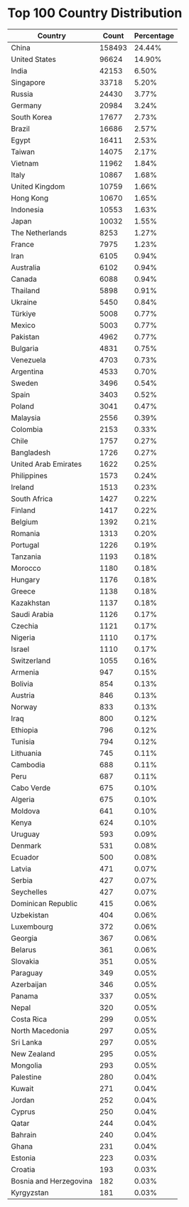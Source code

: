 # Top 100 Country Distribution
| Country | Count | Percentage |
|----|----|----|
| China | 158493 | 24.44% |
| United States | 96624 | 14.90% |
| India | 42153 | 6.50% |
| Singapore | 33718 | 5.20% |
| Russia | 24430 | 3.77% |
| Germany | 20984 | 3.24% |
| South Korea | 17677 | 2.73% |
| Brazil | 16686 | 2.57% |
| Egypt | 16411 | 2.53% |
| Taiwan | 14075 | 2.17% |
| Vietnam | 11962 | 1.84% |
| Italy | 10867 | 1.68% |
| United Kingdom | 10759 | 1.66% |
| Hong Kong | 10670 | 1.65% |
| Indonesia | 10553 | 1.63% |
| Japan | 10032 | 1.55% |
| The Netherlands | 8253 | 1.27% |
| France | 7975 | 1.23% |
| Iran | 6105 | 0.94% |
| Australia | 6102 | 0.94% |
| Canada | 6088 | 0.94% |
| Thailand | 5898 | 0.91% |
| Ukraine | 5450 | 0.84% |
| Türkiye | 5008 | 0.77% |
| Mexico | 5003 | 0.77% |
| Pakistan | 4962 | 0.77% |
| Bulgaria | 4831 | 0.75% |
| Venezuela | 4703 | 0.73% |
| Argentina | 4533 | 0.70% |
| Sweden | 3496 | 0.54% |
| Spain | 3403 | 0.52% |
| Poland | 3041 | 0.47% |
| Malaysia | 2556 | 0.39% |
| Colombia | 2153 | 0.33% |
| Chile | 1757 | 0.27% |
| Bangladesh | 1726 | 0.27% |
| United Arab Emirates | 1622 | 0.25% |
| Philippines | 1573 | 0.24% |
| Ireland | 1513 | 0.23% |
| South Africa | 1427 | 0.22% |
| Finland | 1417 | 0.22% |
| Belgium | 1392 | 0.21% |
| Romania | 1313 | 0.20% |
| Portugal | 1226 | 0.19% |
| Tanzania | 1193 | 0.18% |
| Morocco | 1180 | 0.18% |
| Hungary | 1176 | 0.18% |
| Greece | 1138 | 0.18% |
| Kazakhstan | 1137 | 0.18% |
| Saudi Arabia | 1126 | 0.17% |
| Czechia | 1121 | 0.17% |
| Nigeria | 1110 | 0.17% |
| Israel | 1110 | 0.17% |
| Switzerland | 1055 | 0.16% |
| Armenia | 947 | 0.15% |
| Bolivia | 854 | 0.13% |
| Austria | 846 | 0.13% |
| Norway | 833 | 0.13% |
| Iraq | 800 | 0.12% |
| Ethiopia | 796 | 0.12% |
| Tunisia | 794 | 0.12% |
| Lithuania | 745 | 0.11% |
| Cambodia | 688 | 0.11% |
| Peru | 687 | 0.11% |
| Cabo Verde | 675 | 0.10% |
| Algeria | 675 | 0.10% |
| Moldova | 641 | 0.10% |
| Kenya | 624 | 0.10% |
| Uruguay | 593 | 0.09% |
| Denmark | 531 | 0.08% |
| Ecuador | 500 | 0.08% |
| Latvia | 471 | 0.07% |
| Serbia | 427 | 0.07% |
| Seychelles | 427 | 0.07% |
| Dominican Republic | 415 | 0.06% |
| Uzbekistan | 404 | 0.06% |
| Luxembourg | 372 | 0.06% |
| Georgia | 367 | 0.06% |
| Belarus | 361 | 0.06% |
| Slovakia | 351 | 0.05% |
| Paraguay | 349 | 0.05% |
| Azerbaijan | 346 | 0.05% |
| Panama | 337 | 0.05% |
| Nepal | 320 | 0.05% |
| Costa Rica | 299 | 0.05% |
| North Macedonia | 297 | 0.05% |
| Sri Lanka | 297 | 0.05% |
| New Zealand | 295 | 0.05% |
| Mongolia | 293 | 0.05% |
| Palestine | 280 | 0.04% |
| Kuwait | 271 | 0.04% |
| Jordan | 252 | 0.04% |
| Cyprus | 250 | 0.04% |
| Qatar | 244 | 0.04% |
| Bahrain | 240 | 0.04% |
| Ghana | 231 | 0.04% |
| Estonia | 223 | 0.03% |
| Croatia | 193 | 0.03% |
| Bosnia and Herzegovina | 182 | 0.03% |
| Kyrgyzstan | 181 | 0.03% |
